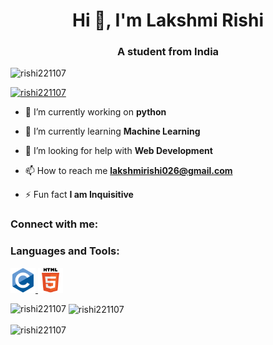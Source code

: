 <h1 align="center">Hi 👋, I'm Lakshmi Rishi</h1>
<h3 align="center">A student from India</h3>

<p align="left"> <img src="https://komarev.com/ghpvc/?username=rishi221107&label=Profile%20views&color=0e75b6&style=flat" alt="rishi221107" /> </p>

<p align="left"> <a href="https://github.com/ryo-ma/github-profile-trophy"><img src="https://github-profile-trophy.vercel.app/?username=rishi221107" alt="rishi221107" /></a> </p>

- 🔭 I’m currently working on **python**

- 🌱 I’m currently learning **Machine Learning**

- 🤝 I’m looking for help with **Web Development**

- 📫 How to reach me **lakshmirishi026@gmail.com**

- ⚡ Fun fact **I am Inquisitive**

<h3 align="left">Connect with me:</h3>
<p align="left">
</p>

<h3 align="left">Languages and Tools:</h3>
<p align="left"> <a href="https://www.cprogramming.com/" target="_blank" rel="noreferrer"> <img src="https://raw.githubusercontent.com/devicons/devicon/master/icons/c/c-original.svg" alt="c" width="40" height="40"/> </a> <a href="https://www.w3.org/html/" target="_blank" rel="noreferrer"> <img src="https://raw.githubusercontent.com/devicons/devicon/master/icons/html5/html5-original-wordmark.svg" alt="html5" width="40" height="40"/> </a> </p>

<p><img align="left" src="https://github-readme-stats.vercel.app/api/top-langs?username=rishi221107&show_icons=true&locale=en&layout=compact" alt="rishi221107" /></p>

<p>&nbsp;<img align="center" src="https://github-readme-stats.vercel.app/api?username=rishi221107&show_icons=true&locale=en" alt="rishi221107" /></p>

<p><img align="center" src="https://github-readme-streak-stats.herokuapp.com/?user=rishi221107&" alt="rishi221107" /></p>
